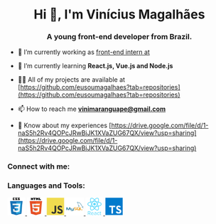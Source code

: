 <h1 align="center">Hi 👋, I'm Vinícius Magalhães</h1>
<h3 align="center">A young front-end developer from Brazil.</h3>

- 🔭 I’m currently working as [front-end intern at](https://www.grupofornecedora.com.br/)

- 🌱 I’m currently learning **React.js, Vue.js and Node.js**

- 👨‍💻 All of my projects are available at [https://github.com/eusoumagalhaes?tab=repositories](https://github.com/eusoumagalhaes?tab=repositories)

- 📫 How to reach me **vinimaranguape@gmail.com**

- 📄 Know about my experiences [https://drive.google.com/file/d/1-naS5h2Rv4QOPcJRwBiJK1XVaZUG67QX/view?usp=sharing](https://drive.google.com/file/d/1-naS5h2Rv4QOPcJRwBiJK1XVaZUG67QX/view?usp=sharing)

<h3 align="left">Connect with me:</h3>
<p align="left">
</p>

<h3 align="left">Languages and Tools:</h3>
<p align="left"> <a href="https://www.w3schools.com/css/" target="_blank" rel="noreferrer"> <img src="https://raw.githubusercontent.com/devicons/devicon/master/icons/css3/css3-original-wordmark.svg" alt="css3" width="40" height="40"/> </a> <a href="https://www.w3.org/html/" target="_blank" rel="noreferrer"> <img src="https://raw.githubusercontent.com/devicons/devicon/master/icons/html5/html5-original-wordmark.svg" alt="html5" width="40" height="40"/> </a> <a href="https://developer.mozilla.org/en-US/docs/Web/JavaScript" target="_blank" rel="noreferrer"> <img src="https://raw.githubusercontent.com/devicons/devicon/master/icons/javascript/javascript-original.svg" alt="javascript" width="40" height="40"/> </a> <a href="https://www.mysql.com/" target="_blank" rel="noreferrer"> <img src="https://raw.githubusercontent.com/devicons/devicon/master/icons/mysql/mysql-original-wordmark.svg" alt="mysql" width="40" height="40"/> </a> <a href="https://reactjs.org/" target="_blank" rel="noreferrer"> <img src="https://raw.githubusercontent.com/devicons/devicon/master/icons/react/react-original-wordmark.svg" alt="react" width="40" height="40"/> </a> <a href="https://www.typescriptlang.org/" target="_blank" rel="noreferrer"> <img src="https://raw.githubusercontent.com/devicons/devicon/master/icons/typescript/typescript-original.svg" alt="typescript" width="40" height="40"/> </a> </p>
